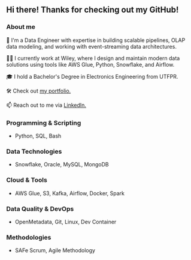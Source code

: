 ## Hi there! Thanks for checking out my GitHub!

### About me  
🔭 I'm a Data Engineer with expertise in building scalable pipelines, OLAP data modeling, and working with event-streaming data architectures.  

🧑‍💼 I currently work at Wiley, where I design and maintain modern data solutions using tools like AWS Glue, Python, Snowflake, and Airflow.

🎓 I hold a Bachelor's Degree in Electronics Engineering from UTFPR.

🛠️ Check out [my portfolio.](https://ericmidt.github.io)  

📫 Reach out to me via [LinkedIn.](https://www.linkedin.com/in/ericmidt/)  

### Programming & Scripting
- Python, SQL, Bash

### Data Technologies  
- Snowflake, Oracle, MySQL, MongoDB

### Cloud & Tools 
- AWS Glue, S3, Kafka, Airflow, Docker, Spark

### Data Quality & DevOps
- OpenMetadata, Git, Linux, Dev Container

### Methodologies
- SAFe Scrum, Agile Methodology
